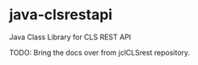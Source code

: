 # java-clsrestapi
Java Class Library for CLS REST API

TODO: Bring the docs over from jclCLSrest repository.
